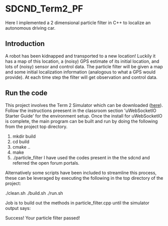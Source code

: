 # SDCND_Term2_PF

Here I implemented a 2 dimensional particle filter in C++ to localize an autonomous driving car.

## Introduction
A robot has been kidnapped and transported to a new location! Luckily it has a map of this location, a (noisy) GPS estimate of its initial location, and lots of (noisy) sensor and control data.
The particle filter will be given a map and some initial localization information (analogous to what a GPS would provide). At each time step the filter will get observation and control data.

## Run the code
This project involves the Term 2 Simulator which can be downloaded ([here](https://github.com/udacity/self-driving-car-sim/releases)). Follow the instructions preesent in the classroom section 'uWebSocketIO Starter Guide' for the environment setup.
Once the install for uWebSocketIO is complete, the main program can be built and run by doing the following from the project top directory.
1. mkdir build
2. cd build
3. cmake ..
4. make
5. ./particle_filter
I have used the codes present in the the sdcnd and referred the open forum portals.

Alternatively some scripts have been included to streamline this process, these can be leveraged by executing the following in the top directory of the project:

./clean.sh
./build.sh
./run.sh

Job is to build out the methods in particle_filter.cpp until the simulator output says:

Success! Your particle filter passed!
